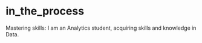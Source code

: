 # in_the_process
Mastering skills:
I am an Analytics student, acquiring skills and knowledge in Data.
